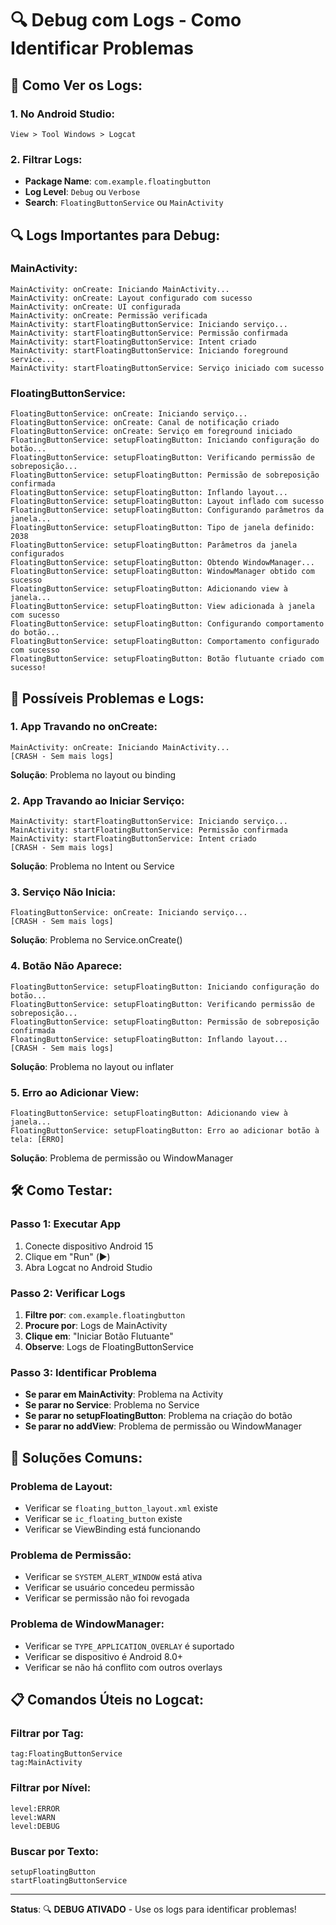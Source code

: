 # 🔍 Debug com Logs - Como Identificar Problemas

## 📱 **Como Ver os Logs:**

### **1. No Android Studio:**
```
View > Tool Windows > Logcat
```

### **2. Filtrar Logs:**
- **Package Name**: `com.example.floatingbutton`
- **Log Level**: `Debug` ou `Verbose`
- **Search**: `FloatingButtonService` ou `MainActivity`

## 🔍 **Logs Importantes para Debug:**

### **MainActivity:**
```
MainActivity: onCreate: Iniciando MainActivity...
MainActivity: onCreate: Layout configurado com sucesso
MainActivity: onCreate: UI configurada
MainActivity: onCreate: Permissão verificada
MainActivity: startFloatingButtonService: Iniciando serviço...
MainActivity: startFloatingButtonService: Permissão confirmada
MainActivity: startFloatingButtonService: Intent criado
MainActivity: startFloatingButtonService: Iniciando foreground service...
MainActivity: startFloatingButtonService: Serviço iniciado com sucesso
```

### **FloatingButtonService:**
```
FloatingButtonService: onCreate: Iniciando serviço...
FloatingButtonService: onCreate: Canal de notificação criado
FloatingButtonService: onCreate: Serviço em foreground iniciado
FloatingButtonService: setupFloatingButton: Iniciando configuração do botão...
FloatingButtonService: setupFloatingButton: Verificando permissão de sobreposição...
FloatingButtonService: setupFloatingButton: Permissão de sobreposição confirmada
FloatingButtonService: setupFloatingButton: Inflando layout...
FloatingButtonService: setupFloatingButton: Layout inflado com sucesso
FloatingButtonService: setupFloatingButton: Configurando parâmetros da janela...
FloatingButtonService: setupFloatingButton: Tipo de janela definido: 2038
FloatingButtonService: setupFloatingButton: Parâmetros da janela configurados
FloatingButtonService: setupFloatingButton: Obtendo WindowManager...
FloatingButtonService: setupFloatingButton: WindowManager obtido com sucesso
FloatingButtonService: setupFloatingButton: Adicionando view à janela...
FloatingButtonService: setupFloatingButton: View adicionada à janela com sucesso
FloatingButtonService: setupFloatingButton: Configurando comportamento do botão...
FloatingButtonService: setupFloatingButton: Comportamento configurado com sucesso
FloatingButtonService: setupFloatingButton: Botão flutuante criado com sucesso!
```

## 🚨 **Possíveis Problemas e Logs:**

### **1. App Travando no onCreate:**
```
MainActivity: onCreate: Iniciando MainActivity...
[CRASH - Sem mais logs]
```
**Solução**: Problema no layout ou binding

### **2. App Travando ao Iniciar Serviço:**
```
MainActivity: startFloatingButtonService: Iniciando serviço...
MainActivity: startFloatingButtonService: Permissão confirmada
MainActivity: startFloatingButtonService: Intent criado
[CRASH - Sem mais logs]
```
**Solução**: Problema no Intent ou Service

### **3. Serviço Não Inicia:**
```
FloatingButtonService: onCreate: Iniciando serviço...
[CRASH - Sem mais logs]
```
**Solução**: Problema no Service.onCreate()

### **4. Botão Não Aparece:**
```
FloatingButtonService: setupFloatingButton: Iniciando configuração do botão...
FloatingButtonService: setupFloatingButton: Verificando permissão de sobreposição...
FloatingButtonService: setupFloatingButton: Permissão de sobreposição confirmada
FloatingButtonService: setupFloatingButton: Inflando layout...
[CRASH - Sem mais logs]
```
**Solução**: Problema no layout ou inflater

### **5. Erro ao Adicionar View:**
```
FloatingButtonService: setupFloatingButton: Adicionando view à janela...
FloatingButtonService: setupFloatingButton: Erro ao adicionar botão à tela: [ERRO]
```
**Solução**: Problema de permissão ou WindowManager

## 🛠️ **Como Testar:**

### **Passo 1: Executar App**
1. Conecte dispositivo Android 15
2. Clique em "Run" (▶️)
3. Abra Logcat no Android Studio

### **Passo 2: Verificar Logs**
1. **Filtre por**: `com.example.floatingbutton`
2. **Procure por**: Logs de MainActivity
3. **Clique em**: "Iniciar Botão Flutuante"
4. **Observe**: Logs de FloatingButtonService

### **Passo 3: Identificar Problema**
- **Se parar em MainActivity**: Problema na Activity
- **Se parar no Service**: Problema no Service
- **Se parar no setupFloatingButton**: Problema na criação do botão
- **Se parar no addView**: Problema de permissão ou WindowManager

## 🔧 **Soluções Comuns:**

### **Problema de Layout:**
- Verificar se `floating_button_layout.xml` existe
- Verificar se `ic_floating_button` existe
- Verificar se ViewBinding está funcionando

### **Problema de Permissão:**
- Verificar se `SYSTEM_ALERT_WINDOW` está ativa
- Verificar se usuário concedeu permissão
- Verificar se permissão não foi revogada

### **Problema de WindowManager:**
- Verificar se `TYPE_APPLICATION_OVERLAY` é suportado
- Verificar se dispositivo é Android 8.0+
- Verificar se não há conflito com outros overlays

## 📋 **Comandos Úteis no Logcat:**

### **Filtrar por Tag:**
```
tag:FloatingButtonService
tag:MainActivity
```

### **Filtrar por Nível:**
```
level:ERROR
level:WARN
level:DEBUG
```

### **Buscar por Texto:**
```
setupFloatingButton
startFloatingButtonService
```

---

**Status**: 🔍 **DEBUG ATIVADO** - Use os logs para identificar problemas!

